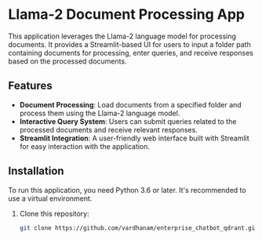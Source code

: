 # Llama-2 Document Processing App

This application leverages the Llama-2 language model for processing documents. It provides a Streamlit-based UI for users to input a folder path containing documents for processing, enter queries, and receive responses based on the processed documents.

## Features

- **Document Processing**: Load documents from a specified folder and process them using the Llama-2 language model.
- **Interactive Query System**: Users can submit queries related to the processed documents and receive relevant responses.
- **Streamlit Integration**: A user-friendly web interface built with Streamlit for easy interaction with the application.

## Installation

To run this application, you need Python 3.6 or later. It's recommended to use a virtual environment.

1. Clone this repository:
   ```bash
   git clone https://github.com/vardhanam/enterprise_chatbot_qdrant.git

